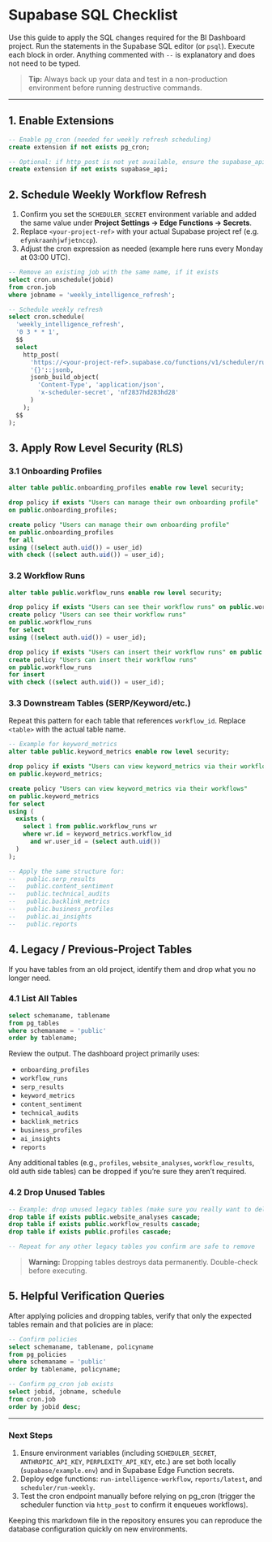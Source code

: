 # Supabase SQL Checklist

Use this guide to apply the SQL changes required for the BI Dashboard project. Run the statements in the Supabase SQL editor (or `psql`). Execute each block in order. Anything commented with `--` is explanatory and does not need to be typed.

> **Tip:** Always back up your data and test in a non-production environment before running destructive commands.

---

## 1. Enable Extensions

```sql
-- Enable pg_cron (needed for weekly refresh scheduling)
create extension if not exists pg_cron;

-- Optional: if http_post is not yet available, ensure the supabase_api extension is enabled
create extension if not exists supabase_api;
```

## 2. Schedule Weekly Workflow Refresh

1. Confirm you set the `SCHEDULER_SECRET` environment variable and added the same value under **Project Settings → Edge Functions → Secrets**.
2. Replace `<your-project-ref>` with your actual Supabase project ref (e.g. `efynkraanhjwfjetnccp`).
3. Adjust the cron expression as needed (example here runs every Monday at 03:00 UTC).

```sql
-- Remove an existing job with the same name, if it exists
select cron.unschedule(jobid)
from cron.job
where jobname = 'weekly_intelligence_refresh';

-- Schedule weekly refresh
select cron.schedule(
  'weekly_intelligence_refresh',
  '0 3 * * 1',
  $$
  select
    http_post(
      'https://<your-project-ref>.supabase.co/functions/v1/scheduler/run-weekly',
      '{}'::jsonb,
      jsonb_build_object(
        'Content-Type', 'application/json',
        'x-scheduler-secret', 'nf2837hd283hd28'
      )
    );
  $$
);
```

## 3. Apply Row Level Security (RLS)

### 3.1 Onboarding Profiles

```sql
alter table public.onboarding_profiles enable row level security;

drop policy if exists "Users can manage their own onboarding profile"
on public.onboarding_profiles;

create policy "Users can manage their own onboarding profile"
on public.onboarding_profiles
for all
using ((select auth.uid()) = user_id)
with check ((select auth.uid()) = user_id);
```

### 3.2 Workflow Runs

```sql
alter table public.workflow_runs enable row level security;

drop policy if exists "Users can see their workflow runs" on public.workflow_runs;
create policy "Users can see their workflow runs"
on public.workflow_runs
for select
using ((select auth.uid()) = user_id);

drop policy if exists "Users can insert their workflow runs" on public.workflow_runs;
create policy "Users can insert their workflow runs"
on public.workflow_runs
for insert
with check ((select auth.uid()) = user_id);
```

### 3.3 Downstream Tables (SERP/Keyword/etc.)

Repeat this pattern for each table that references `workflow_id`. Replace `<table>` with the actual table name.

```sql
-- Example for keyword_metrics
alter table public.keyword_metrics enable row level security;

drop policy if exists "Users can view keyword_metrics via their workflows"
on public.keyword_metrics;

create policy "Users can view keyword_metrics via their workflows"
on public.keyword_metrics
for select
using (
  exists (
    select 1 from public.workflow_runs wr
    where wr.id = keyword_metrics.workflow_id
      and wr.user_id = (select auth.uid())
  )
);

-- Apply the same structure for:
--   public.serp_results
--   public.content_sentiment
--   public.technical_audits
--   public.backlink_metrics
--   public.business_profiles
--   public.ai_insights
--   public.reports
```

## 4. Legacy / Previous-Project Tables

If you have tables from an old project, identify them and drop what you no longer need.

### 4.1 List All Tables

```sql
select schemaname, tablename
from pg_tables
where schemaname = 'public'
order by tablename;
```

Review the output. The dashboard project primarily uses:

- `onboarding_profiles`
- `workflow_runs`
- `serp_results`
- `keyword_metrics`
- `content_sentiment`
- `technical_audits`
- `backlink_metrics`
- `business_profiles`
- `ai_insights`
- `reports`

Any additional tables (e.g., `profiles`, `website_analyses`, `workflow_results`, old auth side tables) can be dropped if you’re sure they aren’t required.

### 4.2 Drop Unused Tables

```sql
-- Example: drop unused legacy tables (make sure you really want to delete them!)
drop table if exists public.website_analyses cascade;
drop table if exists public.workflow_results cascade;
drop table if exists public.profiles cascade;

-- Repeat for any other legacy tables you confirm are safe to remove
```

> **Warning:** Dropping tables destroys data permanently. Double-check before executing.

## 5. Helpful Verification Queries

After applying policies and dropping tables, verify that only the expected tables remain and that policies are in place:

```sql
-- Confirm policies
select schemaname, tablename, policyname
from pg_policies
where schemaname = 'public'
order by tablename, policyname;

-- Confirm pg_cron job exists
select jobid, jobname, schedule
from cron.job
order by jobid desc;
```

---

### Next Steps

1. Ensure environment variables (including `SCHEDULER_SECRET`, `ANTHROPIC_API_KEY`, `PERPLEXITY_API_KEY`, etc.) are set both locally (`supabase/example.env`) and in Supabase Edge Function secrets.
2. Deploy edge functions: `run-intelligence-workflow`, `reports/latest`, and `scheduler/run-weekly`.
3. Test the cron endpoint manually before relying on pg_cron (trigger the scheduler function via `http_post` to confirm it enqueues workflows).

Keeping this markdown file in the repository ensures you can reproduce the database configuration quickly on new environments.
